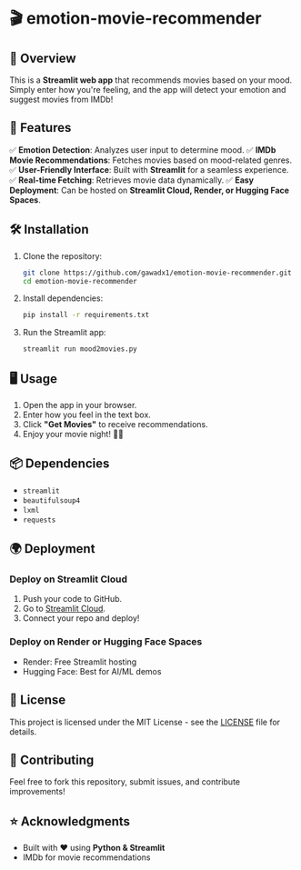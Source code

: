 # 🎬 emotion-movie-recommender

## 📝 Overview

This is a **Streamlit web app** that recommends movies based on your mood. Simply enter how you're feeling, and the app will detect your emotion and suggest movies from IMDb!

## 🚀 Features

✅ **Emotion Detection**: Analyzes user input to determine mood.
✅ **IMDb Movie Recommendations**: Fetches movies based on mood-related genres.
✅ **User-Friendly Interface**: Built with **Streamlit** for a seamless experience.
✅ **Real-time Fetching**: Retrieves movie data dynamically.
✅ **Easy Deployment**: Can be hosted on **Streamlit Cloud, Render, or Hugging Face Spaces**.

## 🛠️ Installation

1. Clone the repository:
   ```bash
   git clone https://github.com/gawadx1/emotion-movie-recommender.git
   cd emotion-movie-recommender
   ```
2. Install dependencies:
   ```bash
   pip install -r requirements.txt
   ```
3. Run the Streamlit app:
   ```bash
   streamlit run mood2movies.py
   ```

## 🖥️ Usage

1. Open the app in your browser.
2. Enter how you feel in the text box.
3. Click **"Get Movies"** to receive recommendations.
4. Enjoy your movie night! 🎥🍿

## 📦 Dependencies

- `streamlit`
- `beautifulsoup4`
- `lxml`
- `requests`

## 🌍 Deployment

### Deploy on **Streamlit Cloud**

1. Push your code to GitHub.
2. Go to [Streamlit Cloud](https://share.streamlit.io/).
3. Connect your repo and deploy!

### Deploy on **Render** or **Hugging Face Spaces**

- Render: Free Streamlit hosting
- Hugging Face: Best for AI/ML demos

## 📜 License

This project is licensed under the MIT License - see the [LICENSE](LICENSE) file for details.

## 🤝 Contributing

Feel free to fork this repository, submit issues, and contribute improvements!

## ⭐ Acknowledgments

- Built with ❤️ using **Python & Streamlit**
- IMDb for movie recommendations

